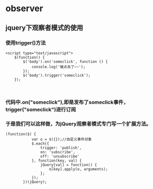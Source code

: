 # observer

## jquery下观察者模式的使用
### 使用trigger()方法
<script src="Scripts/jquery-2.1.1.min.js"></script>
    <script type="text/javascript">
        $(function() {
            $('body').on('someclick', function () {
                console.log('被点击了~~');
            });
            $('body').trigger('someclick');
        });      
    </script> 
### 代码中.on("someclick"),即是发布了someclick事件，trigger("someclick")进行订阅 <br />
### 于是我们可以这样做，为jQuery观察者模式专门写一个扩展方法。
    (function($) {
                var o = $({});//自定义事件对象
                $.each({
                    trigger: 'publish',
                    on: 'subscribe',
                    off: 'unsubscribe'
                }, function(key, val) {
                    jQuery[val] = function() {
                        o[key].apply(o, arguments);
                    };
                });
            })(jQuery);


